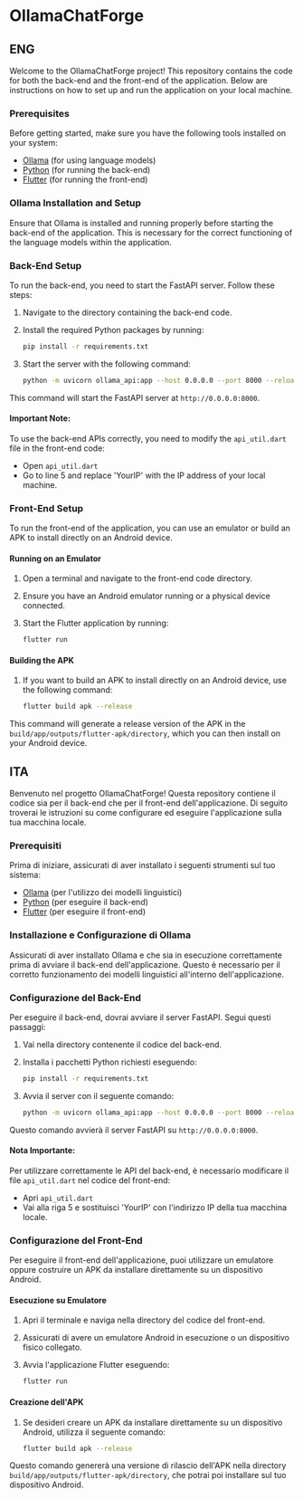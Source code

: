 # OllamaChatForge

## ENG

Welcome to the OllamaChatForge project! This repository contains the code for both the back-end and the front-end of the application. Below are instructions on how to set up and run the application on your local machine.

### Prerequisites

Before getting started, make sure you have the following tools installed on your system:

- [Ollama](https://ollama.com) (for using language models)
- [Python](https://www.python.org/downloads/) (for running the back-end)
- [Flutter](https://flutter.dev/docs/get-started/install) (for running the front-end)

### Ollama Installation and Setup

Ensure that Ollama is installed and running properly before starting the back-end of the application. This is necessary for the correct functioning of the language models within the application.

### Back-End Setup

To run the back-end, you need to start the FastAPI server. Follow these steps:

1. Navigate to the directory containing the back-end code.
2. Install the required Python packages by running:

   ```bash
   pip install -r requirements.txt

3. Start the server with the following command:
   
   ```bash
   python -m uvicorn ollama_api:app --host 0.0.0.0 --port 8000 --reload
This command will start the FastAPI server at `http://0.0.0.0:8000`.

#### Important Note:

To use the back-end APIs correctly, you need to modify the `api_util.dart` file in the front-end code:

- Open `api_util.dart`
- Go to line 5 and replace 'YourIP' with the IP address of your local machine.

### Front-End Setup

To run the front-end of the application, you can use an emulator or build an APK to install directly on an Android device.

#### Running on an Emulator

1. Open a terminal and navigate to the front-end code directory.
2. Ensure you have an Android emulator running or a physical device connected.
3. Start the Flutter application by running:
   
   ```bash
   flutter run

#### Building the APK

1. If you want to build an APK to install directly on an Android device, use the following command: 
   ```bash
   flutter build apk --release

This command will generate a release version of the APK in the `build/app/outputs/flutter-apk/directory`, which you can then install on your Android device.


## ITA

Benvenuto nel progetto OllamaChatForge! Questa repository contiene il codice sia per il back-end che per il front-end dell'applicazione. Di seguito troverai le istruzioni su come configurare ed eseguire l'applicazione sulla tua macchina locale.

### Prerequisiti

Prima di iniziare, assicurati di aver installato i seguenti strumenti sul tuo sistema:

- [Ollama](https://ollama.com) (per l'utilizzo dei modelli linguistici)
- [Python](https://www.python.org/downloads/) (per eseguire il back-end)
- [Flutter](https://flutter.dev/docs/get-started/install) (per eseguire il front-end)

### Installazione e Configurazione di Ollama

Assicurati di aver installato Ollama e che sia in esecuzione correttamente prima di avviare il back-end dell'applicazione. Questo è necessario per il corretto funzionamento dei modelli linguistici all'interno dell'applicazione.

### Configurazione del Back-End

Per eseguire il back-end, dovrai avviare il server FastAPI. Segui questi passaggi:

1. Vai nella directory contenente il codice del back-end.
2. Installa i pacchetti Python richiesti eseguendo:

   ```bash
   pip install -r requirements.txt

3. Avvia il server con il seguente comando:
   
   ```bash
   python -m uvicorn ollama_api:app --host 0.0.0.0 --port 8000 --reload
Questo comando avvierà il server FastAPI su `http://0.0.0.0:8000`.

#### Nota Importante:

Per utilizzare correttamente le API del back-end, è necessario modificare il file `api_util.dart` nel codice del front-end:

- Apri `api_util.dart`
- Vai alla riga 5 e sostituisci 'YourIP' con l'indirizzo IP della tua macchina locale.

### Configurazione del Front-End

Per eseguire il front-end dell'applicazione, puoi utilizzare un emulatore oppure costruire un APK da installare direttamente su un dispositivo Android.

#### Esecuzione su Emulatore

1. Apri il terminale e naviga nella directory del codice del front-end.
2. Assicurati di avere un emulatore Android in esecuzione o un dispositivo fisico collegato.
3. Avvia l'applicazione Flutter eseguendo:
   
   ```bash
   flutter run

#### Creazione dell'APK

1. Se desideri creare un APK da installare direttamente su un dispositivo Android, utilizza il seguente comando: 
   ```bash
   flutter build apk --release

Questo comando genererà una versione di rilascio dell'APK nella directory `build/app/outputs/flutter-apk/directory`, che potrai poi installare sul tuo dispositivo Android.
